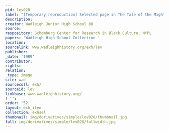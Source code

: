 ```yaml
---
pid: lev028
label: "[Temporary reproduction] Selected page in The Tale of the Mighty Warriors "
description:
creator: Wadleigh Junior High School 88
source:
respository: Schomburg Center for Research in Black Culture, NYPL
papers: 'Wadleigh High School Collection '
location:
sourcelink: www.wadleighhistory.org/exh/lev
publisher:
_date: '1989'
contributor:
rights:
relation:
_type: image
site: wad
sourcecoll: exh/
sourceid: lev
linkbase: www.wadleighhistory.org/
! '':
order: '52'
layout: exh_item
collection: exhsel
thumbnail: img/derivatives/simple/lev028/thumbnail.jpg
full: img/derivatives/simple/lev028/fullwidth.jpg
---
```

